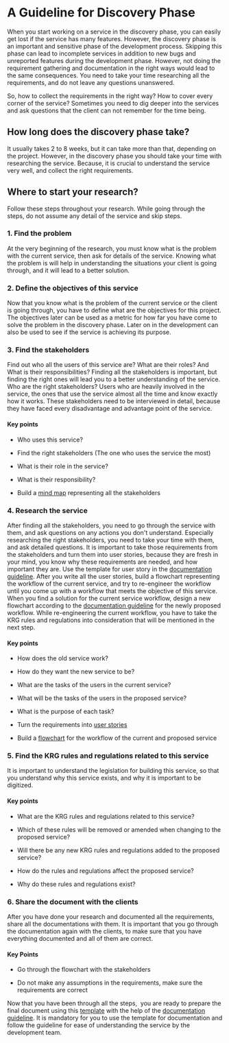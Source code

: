 # A Guideline for Discovery Phase

When you start working on a service in the discovery phase, you can easily get lost if the service has many features. However, the discovery phase is an important and sensitive phase of the development process. Skipping this phase can lead to incomplete services in addition to new bugs and unreported features during the development phase. However, not doing the requirement gathering and documentation in the right ways would lead to the same consequences. You need to take your time researching all the requirements, and do not leave any questions unanswered.

So, how to collect the requirements in the right way? How to cover every corner of the service? Sometimes you need to dig deeper into the services and ask questions that the client can not remember for the time being. 

## How long does the discovery phase take?

It usually takes 2 to 8 weeks, but it can take more than that, depending on the project. However, in the discovery phase you should take your time with researching the service. Because, it is crucial to understand the service very well, and collect the right requirements.

## Where to start your research?

Follow these steps throughout your research. While going through the steps, do not assume any detail of the service and skip steps. 

### 1\. Find the problem

At the very beginning of the research, you must know what is the problem with the current service, then ask for details of the service. Knowing what the problem is will help in understanding the situations your client is going through, and it will lead to a better solution.

### 2\. Define the objectives of this service

Now that you know what is the problem of the current service or the client is going through, you have to define what are the objectives for this project. The objectives later can be used as a metric for how far you have come to solve the problem in the discovery phase. Later on in the development can also be used to see if the service is achieving its purpose.

### 3\. Find the stakeholders

Find out who all the users of this service are? What are their roles? And What is their responsibilities? Finding all the stakeholders is important, but finding the right ones will lead you to a better understanding of the service. Who are the right stakeholders? Users who are heavily involved in the service, the ones that use the service almost all the time and know exactly how it works. These stakeholders need to be interviewed in detail, because they have faced every disadvantage and advantage point of the service.

#### Key points

-   Who uses this service?

-   Find the right stakeholders (The one who uses the service the most)

-   What is their role in the service?

-   What is their responsibility?

-   Build a [mind map](documentationGuideline.md#mind-mapping-guideline) representing all the stakeholders

### 4\. Research the service

After finding all the stakeholders, you need to go through the service with them, and ask questions on any actions you don't understand. Especially researching the right stakeholders, you need to take your time with them, and ask detailed questions. It is important to take those requirements from the stakeholders and turn them into user stories, because they are fresh in your mind, you know why these requirements are needed, and how important they are. Use the template for user story in the [documentation guideline](documentationGuideline.md). After you write all the user stories, build a flowchart representing the workflow of the current service, and try to re-engineer the workflow until you come up with a workflow that meets the objective of this service. When you find a solution for the current service workflow, design a new flowchart according to the [documentation guideline](documentationGuideline.md) for the newly proposed workflow. While re-engineering the current workflow, you have to take the KRG rules and regulations into consideration that will be mentioned in the next step.

#### Key points

-   How does the old service work?

-   How do they want the new service to be?

-   What are the tasks of the users in the current service?

-   What will be the tasks of the users in the proposed service?

-   What is the purpose of each task?

-   Turn the requirements into [user stories](documentationGuideline.md#user-stories-guideline)

-   Build a [flowchart](documentationGuideline.md#flowchart-diagram-guideline) for the workflow of the current and proposed service

### 5\. Find the KRG rules and regulations related to this service

It is important to understand the legislation for building this service, so that you understand why this service exists, and why it is important to be digitized.

#### Key points

-   What are the KRG rules and regulations related to this service?

-   Which of these rules will be removed or amended when changing to the proposed service?

-   Will there be any new KRG rules and regulations added to the proposed service?

-   How do the rules and regulations affect the proposed service?

-   Why do these rules and regulations exist?

### 6\. Share the document with the clients

After you have done your research and documented all the requirements, share all the documentations with them. It is important that you go through the documentation again with the clients, to make sure that you have everything documented and all of them are correct.

#### Key Points

-   Go through the flowchart with the stakeholders

-   Do not make any assumptions in the requirements, make sure the requirements are correct

Now that you have been through all the steps,  you are ready to prepare the final document using this [template](https://docs.google.com/document/d/1FZqdr-2xK0YuyiWsdvuDQHNCscFL4xJHDe9ueMUP_Us/edit) with the help of the [documentation guideline](documentationGuideline.md). It is mandatory for you to use the template for documentation and follow the guideline for ease of understanding the service by the development team.